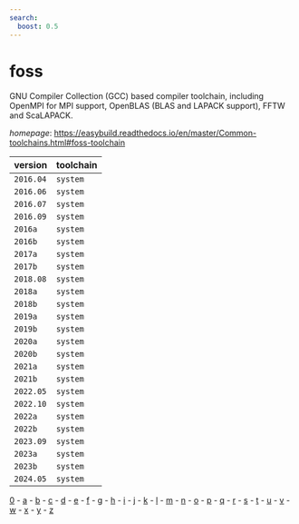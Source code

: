 ```yaml
---
search:
  boost: 0.5
---
```

# foss

GNU Compiler Collection (GCC) based compiler toolchain, including  OpenMPI for MPI support, OpenBLAS (BLAS and LAPACK support), FFTW and ScaLAPACK.

*homepage*: <https://easybuild.readthedocs.io/en/master/Common-toolchains.html#foss-toolchain>

version | toolchain
--------|----------
``2016.04`` | ``system``
``2016.06`` | ``system``
``2016.07`` | ``system``
``2016.09`` | ``system``
``2016a`` | ``system``
``2016b`` | ``system``
``2017a`` | ``system``
``2017b`` | ``system``
``2018.08`` | ``system``
``2018a`` | ``system``
``2018b`` | ``system``
``2019a`` | ``system``
``2019b`` | ``system``
``2020a`` | ``system``
``2020b`` | ``system``
``2021a`` | ``system``
``2021b`` | ``system``
``2022.05`` | ``system``
``2022.10`` | ``system``
``2022a`` | ``system``
``2022b`` | ``system``
``2023.09`` | ``system``
``2023a`` | ``system``
``2023b`` | ``system``
``2024.05`` | ``system``

[0](../0/index.md) - [a](../a/index.md) - [b](../b/index.md) - [c](../c/index.md) - [d](../d/index.md) - [e](../e/index.md) - [f](../f/index.md) - [g](../g/index.md) - [h](../h/index.md) - [i](../i/index.md) - [j](../j/index.md) - [k](../k/index.md) - [l](../l/index.md) - [m](../m/index.md) - [n](../n/index.md) - [o](../o/index.md) - [p](../p/index.md) - [q](../q/index.md) - [r](../r/index.md) - [s](../s/index.md) - [t](../t/index.md) - [u](../u/index.md) - [v](../v/index.md) - [w](../w/index.md) - [x](../x/index.md) - [y](../y/index.md) - [z](../z/index.md)

